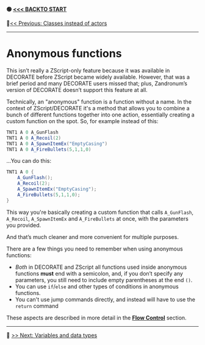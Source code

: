 **🟢 [<<< BACKTO START](README.md)**

🔵[<< Previous: Classes instead of actors](Classes_instead_of_actors.md)

------

# Anonymous functions

This isn’t really a ZScript-only feature because it was available in DECORATE before ZScript became widely available. However, that was a brief period and many DECORATE users missed that; plus, Zandronum’s version of DECORATE doesn’t support this feature at all.

Technically, an "anonymous" function is a function without a name. In the context of ZScript/DECORATE it's a method that allows you to combine a bunch of different functions together into one action, essentially creating a custom function on the spot. So, for example instead of this:

```csharp
TNT1 A 0 A_GunFlash
TNT1 A 0 A_Recoil(2)
TNT1 A 0 A_SpawnItemEx("EmptyCasing")
TNT1 A 0 A_FireBullets(5,1,1,0)
```

…You can do this:

```csharp
TNT1 A 0 {
	A_GunFlash();
	A_Recoil(2);
	A_SpawnItemEx("EmptyCasing");
	A_FireBullets(5,1,1,0);
}
```

This way you're basically creating a custom function that calls `A_GunFlash`, `A_Recoil`, `A_SpawnItemEx` and `A_FireBullets` at once, with the parameters you provided.

And that’s much cleaner and more convenient for multiple purposes. 

There are a few things you need to remember when using anonymous functions:

- *Both* in DECORATE and ZScript all functions used inside anonymous functions **must** end with a semicolon, and, if you don’t specify any parameters, you still need to include empty parentheses at the end `()`.
- You can use `if`/`else` and other types of conditions in anonymous functions.
- You can't use jump commands directly, and instead will have to use the `return` command

These aspects are described in more detail in the [**Flow Control**](#_Flow_Control) section.

------

🔵 [>> Next: Variables and data types](Variables_and_data_types.md)